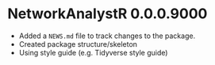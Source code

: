 # NetworkAnalystR 0.0.0.9000

* Added a `NEWS.md` file to track changes to the package.
* Created package structure/skeleton
* Using style guide (e.g. Tidyverse style guide)